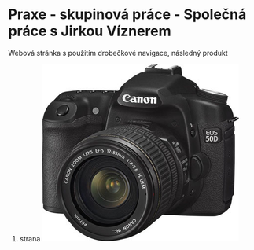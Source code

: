   # Praxe - skupinová práce - Společná práce s Jirkou Víznerem
 Webová stránka s použitím drobečkové navigace, následný produkt
 1. strana
![](1.jpg)
